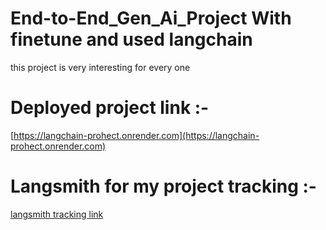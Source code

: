 # End-to-End_Gen_Ai_Project With finetune and used langchain 

this project is very interesting for every one

# Deployed project link :-
 [https://langchain-prohect.onrender.com](https://langchain-prohect.onrender.com)

 # Langsmith for my project tracking :- 
 [langsmith tracking link ](https://smith.langchain.com/o/686d3111-01d7-5a7f-85ac-744d4e4feb3c/projects/p/502fcc26-7030-4c51-8605-81922ae69fcd?timeModel=%7B%22duration%22%3A%227d%22%7D)